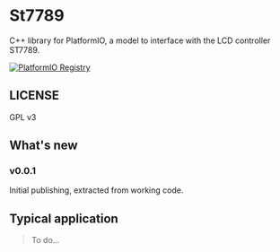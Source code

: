 # St7789
C++ library for PlatformIO, a model to interface with the LCD controller ST7789.

[![PlatformIO Registry](https://badges.registry.platformio.org/packages/sporniket/library/St7789.svg)](https://registry.platformio.org/libraries/sporniket/St7789)

## LICENSE

GPL v3

## What's new

### v0.0.1

Initial publishing, extracted from working code.


## Typical application

> To do...